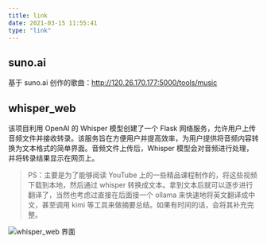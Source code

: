 ```yaml
---
title: link
date: 2021-03-15 11:55:41
type: "link"
---
```


## suno.ai
基于 suno.ai 创作的歌曲：http://120.26.170.177:5000/tools/music

## whisper_web
该项目利用 OpenAI 的 Whisper 模型创建了一个 Flask 网络服务，允许用户上传音频文件并接收转录。该服务旨在方便用户并提高效率，为用户提供将音频内容转换为文本格式的简单界面。音频文件上传后，Whisper 模型会对音频进行处理，并将转录结果显示在网页上。

> PS：主要是为了能够阅读 YouTube 上的一些精品课程制作的，将这些视频下载到本地，然后通过 whisper 转换成文本。拿到文本后就可以逐步进行翻译了，当然也考虑过直接在后面接一个 ollama 来快速地将英文翻译成中文，甚至调用 kimi 等工具来做摘要总结。如果有时间的话，会将其补充完整。

![whisper_web 界面](https://camo.githubusercontent.com/16c4aa5875ba6f5b2c6c7ece5fc1db2832d2b29ed0c736ffc9e53741973318a1/68747470733a2f2f6d61726b646f776e2d706963747572652d636c767369742e6f73732d636e2d68616e677a686f752e616c6979756e63732e636f6d2f776f726b2f776869737065725f7765622f776869737065725f7765625f64656d6f2e706e67)
